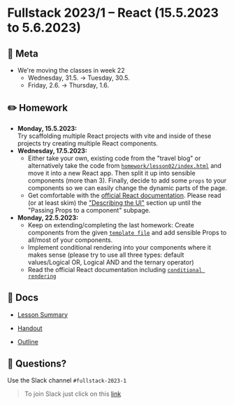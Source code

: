 # Fullstack 2023/1 – React (15.5.2023 to 5.6.2023)

## 🏢 Meta
- We're moving the classes in week 22
  - Wednesday, 31.5. -> Tuesday, 30.5.
  - Friday, 2.6. -> Thursday, 1.6.

## ✏️ Homework

- **Monday, 15.5.2023:**  
  Try scaffolding multiple React projects with vite and inside of these projects try creating multiple React components.
- **Wednesday, 17.5.2023:**  
  - Either take your own, existing code from the "travel blog" or alternatively take the code from [`homework/lesson02/index.html`](homework/lesson02/index.html) and move it into a new React app. Then split it up into sensible components (more than 3). Finally, decide to add some `props` to your components so we can easily change the dynamic parts of the page.
  - Get comfortable with the [official React documentation](https://react.dev). Please read (or at least skim) the ["Describing the UI"](https://react.dev/learn/describing-the-ui) section up until the "Passing Props to a component" subpage.
- **Monday, 22.5.2023:**
  - Keep on extending/completing the last homework: Create components from the given [`template file`](homework/lesson02/index.html) and add sensible Props to all/most of your components.
  - Implement conditional rendering into your components where it makes sense (please try to use all three types: default values/Logical OR, Logical AND and the ternary operator) 
  - Read the official React documentation including [`conditional rendering`](https://react.dev/learn/conditional-rendering)


## 📄 Docs

- [Lesson Summary](docs/summary.md)

- [Handout](docs/handout_react.pdf)

- [Outline](docs/outline_react.pdf)


## 🤔 Questions?

Use the Slack channel `#fullstack-2023-1`

> To join Slack just click on this [link](https://hamburgcodingschool.slack.com/join/shared_invite/enQtMjczNDI3OTE4NzIwLTE2ZmNkNDk5YTg3MDFlOTY2ZmU2YzU5YTU4MTNhNDg4MTRhNTMwYzFiNTdlOTdhYzllYzg5YmVkYzljNWExY2U#/)
